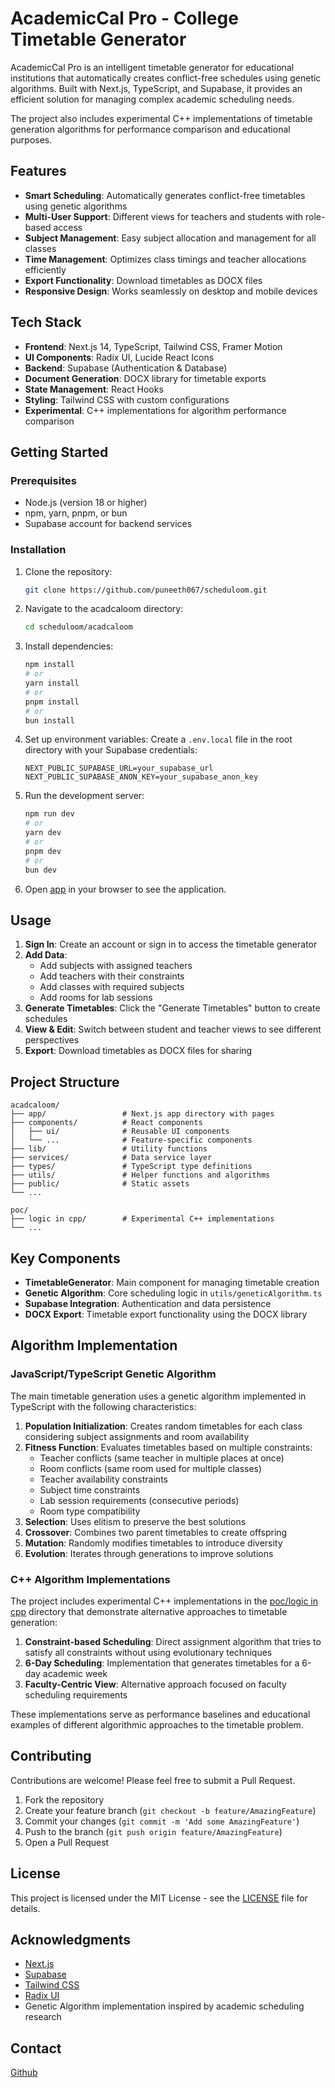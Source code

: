 # AcademicCal Pro - College Timetable Generator

AcademicCal Pro is an intelligent timetable generator for educational institutions that automatically creates conflict-free schedules using genetic algorithms. Built with Next.js, TypeScript, and Supabase, it provides an efficient solution for managing complex academic scheduling needs.

The project also includes experimental C++ implementations of timetable generation algorithms for performance comparison and educational purposes.

## Features

- **Smart Scheduling**: Automatically generates conflict-free timetables using genetic algorithms
- **Multi-User Support**: Different views for teachers and students with role-based access
- **Subject Management**: Easy subject allocation and management for all classes
- **Time Management**: Optimizes class timings and teacher allocations efficiently
- **Export Functionality**: Download timetables as DOCX files
- **Responsive Design**: Works seamlessly on desktop and mobile devices

## Tech Stack

- **Frontend**: Next.js 14, TypeScript, Tailwind CSS, Framer Motion
- **UI Components**: Radix UI, Lucide React Icons
- **Backend**: Supabase (Authentication & Database)
- **Document Generation**: DOCX library for timetable exports
- **State Management**: React Hooks
- **Styling**: Tailwind CSS with custom configurations
- **Experimental**: C++ implementations for algorithm performance comparison

## Getting Started

### Prerequisites

- Node.js (version 18 or higher)
- npm, yarn, pnpm, or bun
- Supabase account for backend services

### Installation

1. Clone the repository:

   ```bash
   git clone https://github.com/puneeth067/scheduloom.git
   ```
2. Navigate to the acadcaloom directory:

   ```bash
   cd scheduloom/acadcaloom
   ```
3. Install dependencies:

   ```bash
   npm install
   # or
   yarn install
   # or
   pnpm install
   # or
   bun install
   ```
4. Set up environment variables:
   Create a `.env.local` file in the root directory with your Supabase credentials:

   ```env
   NEXT_PUBLIC_SUPABASE_URL=your_supabase_url
   NEXT_PUBLIC_SUPABASE_ANON_KEY=your_supabase_anon_key
   ```
5. Run the development server:

   ```bash
   npm run dev
   # or
   yarn dev
   # or
   pnpm dev
   # or
   bun dev
   ```
6. Open [app](https://scheduloom-one.vercel.app/) in your browser to see the application.

## Usage

1. **Sign In**: Create an account or sign in to access the timetable generator
2. **Add Data**:
   - Add subjects with assigned teachers
   - Add teachers with their constraints
   - Add classes with required subjects
   - Add rooms for lab sessions
3. **Generate Timetables**: Click the "Generate Timetables" button to create schedules
4. **View & Edit**: Switch between student and teacher views to see different perspectives
5. **Export**: Download timetables as DOCX files for sharing

## Project Structure

```
acadcaloom/
├── app/                 # Next.js app directory with pages
├── components/          # React components
│   ├── ui/              # Reusable UI components
│   └── ...              # Feature-specific components
├── lib/                 # Utility functions
├── services/            # Data service layer
├── types/               # TypeScript type definitions
├── utils/               # Helper functions and algorithms
├── public/              # Static assets
└── ...

poc/
├── logic in cpp/        # Experimental C++ implementations
└── ...
```

## Key Components

- **TimetableGenerator**: Main component for managing timetable creation
- **Genetic Algorithm**: Core scheduling logic in `utils/geneticAlgorithm.ts`
- **Supabase Integration**: Authentication and data persistence
- **DOCX Export**: Timetable export functionality using the DOCX library

## Algorithm Implementation

### JavaScript/TypeScript Genetic Algorithm

The main timetable generation uses a genetic algorithm implemented in TypeScript with the following characteristics:

1. **Population Initialization**: Creates random timetables for each class considering subject assignments and room availability
2. **Fitness Function**: Evaluates timetables based on multiple constraints:
   - Teacher conflicts (same teacher in multiple places at once)
   - Room conflicts (same room used for multiple classes)
   - Teacher availability constraints
   - Subject time constraints
   - Lab session requirements (consecutive periods)
   - Room type compatibility
3. **Selection**: Uses elitism to preserve the best solutions
4. **Crossover**: Combines two parent timetables to create offspring
5. **Mutation**: Randomly modifies timetables to introduce diversity
6. **Evolution**: Iterates through generations to improve solutions

### C++ Algorithm Implementations

The project includes experimental C++ implementations in the [poc/logic in cpp](../poc/logic%20in%20cpp) directory that demonstrate alternative approaches to timetable generation:

1. **Constraint-based Scheduling**: Direct assignment algorithm that tries to satisfy all constraints without using evolutionary techniques
2. **6-Day Scheduling**: Implementation that generates timetables for a 6-day academic week
3. **Faculty-Centric View**: Alternative approach focused on faculty scheduling requirements

These implementations serve as performance baselines and educational examples of different algorithmic approaches to the timetable problem.

## Contributing

Contributions are welcome! Please feel free to submit a Pull Request.

1. Fork the repository
2. Create your feature branch (`git checkout -b feature/AmazingFeature`)
3. Commit your changes (`git commit -m 'Add some AmazingFeature'`)
4. Push to the branch (`git push origin feature/AmazingFeature`)
5. Open a Pull Request

## License

This project is licensed under the MIT License - see the [LICENSE](LICENSE) file for details.

## Acknowledgments

- [Next.js](https://nextjs.org/)
- [Supabase](https://supabase.io/)
- [Tailwind CSS](https://tailwindcss.com/)
- [Radix UI](https://www.radix-ui.com/)
- Genetic Algorithm implementation inspired by academic scheduling research

## Contact

 [Github](https://github.com/puneeth067/scheduloom)
